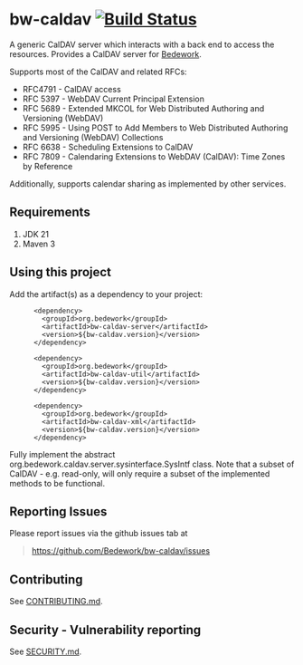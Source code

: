 # bw-caldav [![Build Status](https://travis-ci.org/Bedework/bw-caldav.svg)](https://travis-ci.org/Bedework/bw-caldav)

A generic CalDAV server which interacts with a back end to access the
resources. Provides a CalDAV server for
[Bedework](https://www.apereo.org/projects/bedework).

Supports most of the CalDAV and related RFCs:

* RFC4791 - CalDAV access
* RFC 5397 - WebDAV Current Principal Extension
* RFC 5689 - Extended MKCOL for Web Distributed Authoring and Versioning (WebDAV)
* RFC 5995 - Using POST to Add Members to Web Distributed Authoring and Versioning (WebDAV) Collections
* RFC 6638 - Scheduling Extensions to CalDAV
* RFC 7809 - Calendaring Extensions to WebDAV (CalDAV): Time Zones by Reference

Additionally, supports calendar sharing as implemented by other services.

## Requirements
1. JDK 21
2. Maven 3

## Using this project
Add the artifact(s) as a dependency to your project:
```
      <dependency>
        <groupId>org.bedework</groupId>
        <artifactId>bw-caldav-server</artifactId>
        <version>${bw-caldav.version}</version>
      </dependency>

      <dependency>
        <groupId>org.bedework</groupId>
        <artifactId>bw-caldav-util</artifactId>
        <version>${bw-caldav.version}</version>
      </dependency>

      <dependency>
        <groupId>org.bedework</groupId>
        <artifactId>bw-caldav-xml</artifactId>
        <version>${bw-caldav.version}</version>
      </dependency>
```

Fully implement the abstract
org.bedework.caldav.server.sysinterface.SysIntf class. Note that a subset of CalDAV - e.g. read-only, will only require a subset of the implemented methods to be functional. 

## Reporting Issues
Please report issues via the github issues tab at 
> https://github.com/Bedework/bw-caldav/issues 

## Contributing
See [CONTRIBUTING.md](CONTRIBUTING.md).

## Security - Vulnerability reporting
See [SECURITY.md](SECURITY.md).
